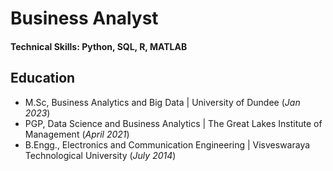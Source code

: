 # Business Analyst

#### Technical Skills: Python, SQL, R, MATLAB

## Education
- M.Sc, Business Analytics and Big Data | University of Dundee (_Jan 2023_)								       		
- PGP, Data Science and Business Analytics	| The Great Lakes Institute of Management (_April 2021_)	 			        		
- B.Engg., Electronics and Communication Engineering | Visveswaraya Technological University (_July 2014_)

